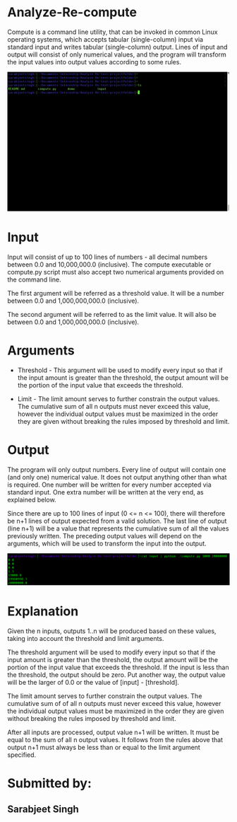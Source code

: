# Analyze-Re-compute

Compute is a command line utility, that can be invoked in common Linux operating systems, which accepts tabular (single-column) input via standard input and writes tabular (single-column) output. Lines of input and output will consist of only numerical values, and the program will transform the input values into output values according to some rules.

![Working](demo/demo.gif)

# Input

Input will consist of up to 100 lines of numbers - all decimal numbers between 0.0 and 10,000,000.0 (inclusive). The compute executable or compute.py script must also accept two numerical arguments provided on the command line.

The first argument will be referred as a threshold value. It will be a number between 0.0 and 1,000,000,000.0 (inclusive).

The second argument will be referred to as the limit value. It will also be between 0.0 and 1,000,000,000.0 (inclusive).

# Arguments

- Threshold - This argument will be used to modify every input so that if the input amount is greater than the threshold, the output amount will be the portion of the input value that exceeds the threshold.

- Limit - The limit amount serves to further constrain the output values. The cumulative sum of all n outputs must never exceed this value, however the individual output values must be maximized in the order they are given without breaking the rules imposed by threshold and limit.

# Output

The program will only output numbers. Every line of output will contain one (and only one) numerical value. It does not output anything other than what is required. One number will be written for every number accepted via standard input. One extra number will be written at the very end, as explained below.

Since there are up to 100 lines of input (0 <= n <= 100), there will therefore be n+1 lines of output expected from a valid solution. The last line of output (line n+1) will be a value that represents the cumulative sum of all the values previously written. The preceding output values will depend on the arguments, which will be used to transform the input into the output.

![Demo Run](demo/demo.png)

# Explanation

Given the n inputs, outputs 1..n will be produced based on these values, taking into account the threshold and limit arguments.

The threshold argument will be used to modify every input so that if the input amount is greater than the threshold, the output amount will be the portion of the input value that exceeds the threshold. If the input is less than the threshold, the output should be zero. Put another way, the output value will be the larger of 0.0 or the value of [input] - [threshold].

The limit amount serves to further constrain the output values. The cumulative sum of of all n outputs must never exceed this value, however the individual output values must be maximized in the order they are given without breaking the rules imposed by threshold and limit.

After all inputs are processed, output value n+1 will be written. It must be equal to the sum of all n output values. It follows from the rules above that output n+1 must always be less than or equal to the limit argument specified.

# Submitted by:

## Sarabjeet Singh
